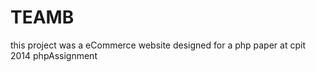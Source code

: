 TEAMB
=====
this project was a eCommerce website designed for a php paper at cpit 2014
phpAssignment
